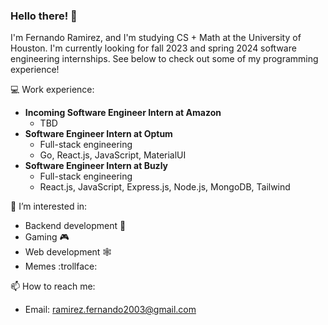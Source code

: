 
### Hello there! 👋

I'm Fernando Ramirez, and I'm studying CS + Math at the University of Houston. I'm currently looking for fall 2023 and spring 2024 software engineering internships. See below to check out some of my programming experience!

💻 Work experience:
  * **Incoming Software Engineer Intern at Amazon**
    * TBD
  * **Software Engineer Intern at Optum**
    * Full-stack engineering
    * Go, React.js, JavaScript, MaterialUI
  * **Software Engineer Intern at Buzly**
    * Full-stack engineering
    * React.js, JavaScript, Express.js, Node.js, MongoDB, Tailwind

👀 I’m interested in:
  * Backend development :wrench:
  * Gaming :video_game:
  * Web development :spider_web:
  * Memes :trollface:
 
📫 How to reach me:
  * Email: ramirez.fernando2003@gmail.com
